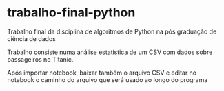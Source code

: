 # trabalho-final-python
Trabalho final da disciplina de algoritmos de Python na pós graduação de ciência de dados

Trabalho consiste numa análise estatística de um CSV com dados sobre passageiros no Titanic.

Após importar notebook, baixar também o arquivo CSV e editar no notebook o caminho do arquivo que será usado ao longo do programa
